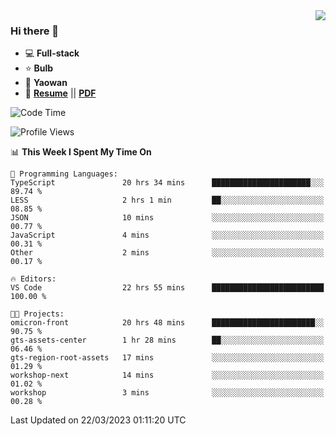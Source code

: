 <img align="right" src="https://github-readme-stats.vercel.app/api?username=LolipopJ&show_icons=true&count_private=true&hide_title=true&include_all_commits=true&theme=vue">

### Hi there 👋

- :computer: **Full-stack**
- :star: **Bulb**
- :pill: **Yaowan**
- :milky_way: [**Resume**](https://lolipopj.github.io/resume/) || [**PDF**](https://cdn.jsdelivr.net/gh/lolipopj/resume/export/resume-en.pdf)

<!--START_SECTION:waka-->
![Code Time](http://img.shields.io/badge/Code%20Time-1%2C075%20hrs%2058%20mins-blue)

![Profile Views](http://img.shields.io/badge/Profile%20Views-2-blue)

📊 **This Week I Spent My Time On** 

```text
💬 Programming Languages: 
TypeScript               20 hrs 34 mins      ██████████████████████░░░   89.74 % 
LESS                     2 hrs 1 min         ██░░░░░░░░░░░░░░░░░░░░░░░   08.85 % 
JSON                     10 mins             ░░░░░░░░░░░░░░░░░░░░░░░░░   00.77 % 
JavaScript               4 mins              ░░░░░░░░░░░░░░░░░░░░░░░░░   00.31 % 
Other                    2 mins              ░░░░░░░░░░░░░░░░░░░░░░░░░   00.17 % 

🔥 Editors: 
VS Code                  22 hrs 55 mins      █████████████████████████   100.00 % 

🐱‍💻 Projects: 
omicron-front            20 hrs 48 mins      ███████████████████████░░   90.75 % 
gts-assets-center        1 hr 28 mins        ██░░░░░░░░░░░░░░░░░░░░░░░   06.46 % 
gts-region-root-assets   17 mins             ░░░░░░░░░░░░░░░░░░░░░░░░░   01.29 % 
workshop-next            14 mins             ░░░░░░░░░░░░░░░░░░░░░░░░░   01.02 % 
workshop                 3 mins              ░░░░░░░░░░░░░░░░░░░░░░░░░   00.28 % 
```


 Last Updated on 22/03/2023 01:11:20 UTC
<!--END_SECTION:waka-->
